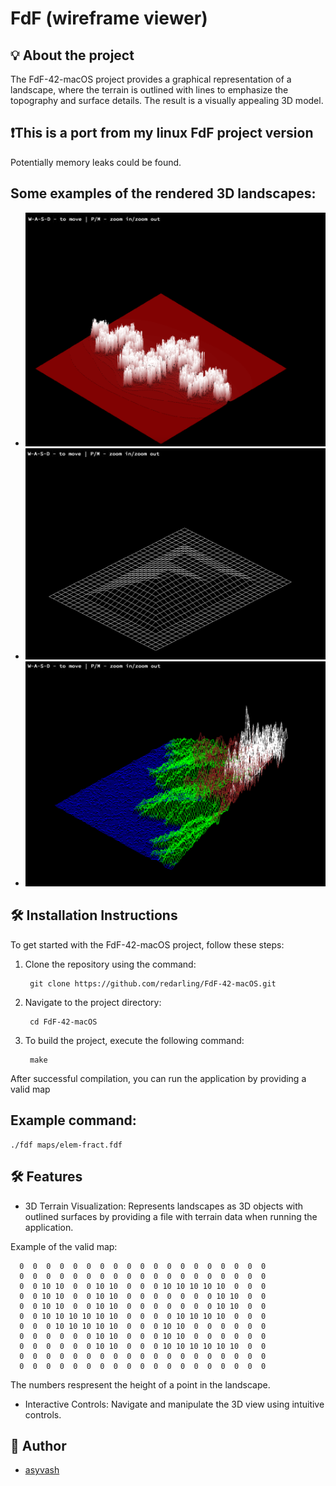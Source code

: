 # FdF (wireframe viewer) 

## 💡 About the project

The FdF-42-macOS project provides a graphical representation of a landscape, where the terrain is outlined with lines to emphasize the topography and surface details. The result is a visually appealing 3D model.

## ❗This is a port from my linux FdF project version

Potentially memory leaks could be found. 

## Some examples of the rendered 3D landscapes:

- <img src="https://github.com/redarling/FdF-42-macOS/blob/main/img2.png" alt="Screenshot 1" width="500"/>
- <img src="https://github.com/redarling/FdF-42-macOS/blob/main/img1.png" alt="Screenshot 2" width="500"/>
- <img src="https://github.com/redarling/FdF-42-macOS/blob/main/img3.png" alt="Screenshot 3" width="500"/>


## 🛠️ Installation Instructions

To get started with the FdF-42-macOS project, follow these steps:

1. Clone the repository using the command:

        git clone https://github.com/redarling/FdF-42-macOS.git

2. Navigate to the project directory:

        cd FdF-42-macOS

3. To build the project, execute the following command:

        make

After successful compilation, you can run the application by providing a valid map

## Example command:

    ./fdf maps/elem-fract.fdf

## 🛠️ Features

-   3D Terrain Visualization: Represents landscapes as 3D objects with
  outlined surfaces by providing a file with terrain data when running the application.

Example of the valid map:

      0  0  0  0  0  0  0  0  0  0  0  0  0  0  0  0  0  0  0
      0  0  0  0  0  0  0  0  0  0  0  0  0  0  0  0  0  0  0
      0  0 10 10  0  0 10 10  0  0  0 10 10 10 10 10  0  0  0
      0  0 10 10  0  0 10 10  0  0  0  0  0  0  0 10 10  0  0
      0  0 10 10  0  0 10 10  0  0  0  0  0  0  0 10 10  0  0
      0  0 10 10 10 10 10 10  0  0  0  0 10 10 10 10  0  0  0
      0  0  0 10 10 10 10 10  0  0  0 10 10  0  0  0  0  0  0
      0  0  0  0  0  0 10 10  0  0  0 10 10  0  0  0  0  0  0
      0  0  0  0  0  0 10 10  0  0  0 10 10 10 10 10 10  0  0
      0  0  0  0  0  0  0  0  0  0  0  0  0  0  0  0  0  0  0
      0  0  0  0  0  0  0  0  0  0  0  0  0  0  0  0  0  0  0

The numbers respresent the height of a point in the landscape.

-   Interactive Controls: Navigate and manipulate the 3D view using intuitive controls.

## 📝 Author
- [asyvash](https://github.com/redarling)
